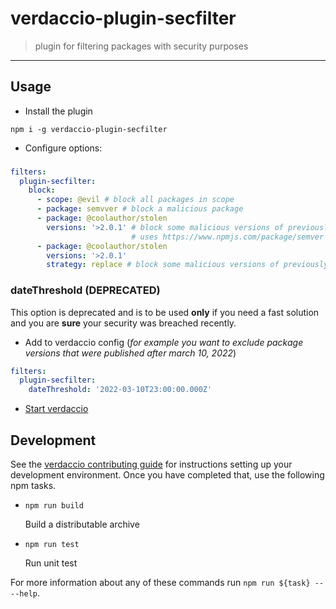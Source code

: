 # verdaccio-plugin-secfilter

> plugin for filtering packages with security purposes

---

## Usage

- Install the plugin
```shell
npm i -g verdaccio-plugin-secfilter
```

- Configure options:

### 
```yaml
filters:
  plugin-secfilter:
    block:
      - scope: @evil # block all packages in scope
      - package: semvver # block a malicious package
      - package: @coolauthor/stolen
        versions: '>2.0.1' # block some malicious versions of previously ok package
                           # uses https://www.npmjs.com/package/semver syntax
      - package: @coolauthor/stolen
        versions: '>2.0.1'
        strategy: replace # block some malicious versions of previously ok package, replacing them with older, correct versions
```

### dateThreshold (DEPRECATED)

This option is deprecated and is to be used **only** if you need a fast solution and you are **sure** your security was breached recently. 

- Add to verdaccio config (_for example you want to exclude package versions that were published after march 10, 2022_)
```yaml
filters:
  plugin-secfilter:
    dateThreshold: '2022-03-10T23:00:00.000Z'
```

- [Start verdaccio](https://verdaccio.org/docs/installation)

## Development

See the [verdaccio contributing guide](https://github.com/verdaccio/verdaccio/blob/master/CONTRIBUTING.md) for instructions setting up your development environment. 
Once you have completed that, use the following npm tasks.

  - `npm run build`

    Build a distributable archive

  - `npm run test`

    Run unit test

For more information about any of these commands run `npm run ${task} -- --help`.
